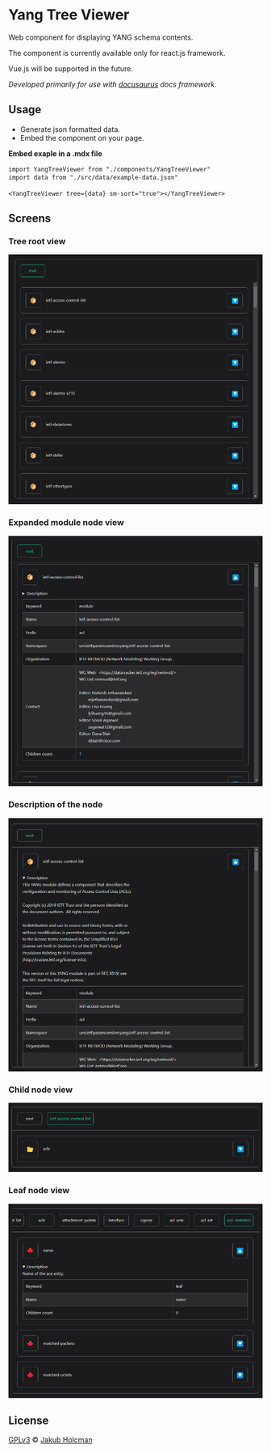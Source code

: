 # Yang Tree Viewer

Web component for displaying YANG schema contents.

The component is currently available only for react.js framework.

Vue.js will be supported in the future.

_Developed primarily for use with [docusaurus] docs framework._

## Usage

- Generate json formatted data.
- Embed the component on your page.

**Embed exaple in a .mdx file**

```mdx
import YangTreeViewer from "./components/YangTreeViewer"
import data from "./src/data/example-data.json"

<YangTreeViewer tree={data} sm-sort="true"></YangTreeViewer>
```

## Screens

### Tree root view

![](screens/1.png)

### Expanded module node view

![](screens/2.png)

### Description of the node

![](screens/3.png)

### Child node view

![](screens/4.png)

### Leaf node view

![](screens/5.png)

## License

[GPLv3][] © [Jakub Holcman][]

[jakub holcman]: https://jakub-holcman.com
[GPLv3]: LICENSE
[docusaurus]: https://docusaurus.io
